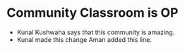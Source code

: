 # Community Classroom is OP

- Kunal Kushwaha says that this community is amazing.
- Kunal made this change
Aman added this line.

